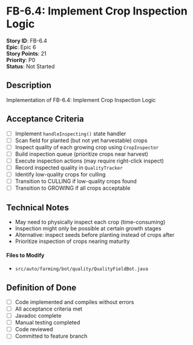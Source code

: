 # FB-6.4: Implement Crop Inspection Logic

**Story ID**: FB-6.4  
**Epic**: Epic 6  
**Story Points**: 21  
**Priority**: P0  
**Status**: Not Started  

## Description
Implementation of FB-6.4: Implement Crop Inspection Logic

## Acceptance Criteria
- [ ] Implement `handleInspecting()` state handler
- [ ] Scan field for planted (but not yet harvestable) crops
- [ ] Inspect quality of each growing crop using `CropInspector`
- [ ] Build inspection queue (prioritize crops near harvest)
- [ ] Execute inspection actions (may require right-click inspect)
- [ ] Record inspected quality in `QualityTracker`
- [ ] Identify low-quality crops for culling
- [ ] Transition to CULLING if low-quality crops found
- [ ] Transition to GROWING if all crops acceptable

## Technical Notes
- May need to physically inspect each crop (time-consuming)
- Inspection might only be possible at certain growth stages
- Alternative: inspect seeds before planting instead of crops after
- Prioritize inspection of crops nearing maturity

#### Files to Modify
- `src/auto/farming/bot/quality/QualityFieldBot.java`

## Definition of Done
- [ ] Code implemented and compiles without errors
- [ ] All acceptance criteria met
- [ ] Javadoc complete
- [ ] Manual testing completed
- [ ] Code reviewed
- [ ] Committed to feature branch
